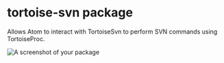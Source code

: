 # tortoise-svn package

Allows Atom to interact with TortoiseSvn to perform SVN commands using TortoiseProc.

![A screenshot of your package](https://f.cloud.github.com/assets/69169/2290250/c35d867a-a017-11e3-86be-cd7c5bf3ff9b.gif)

